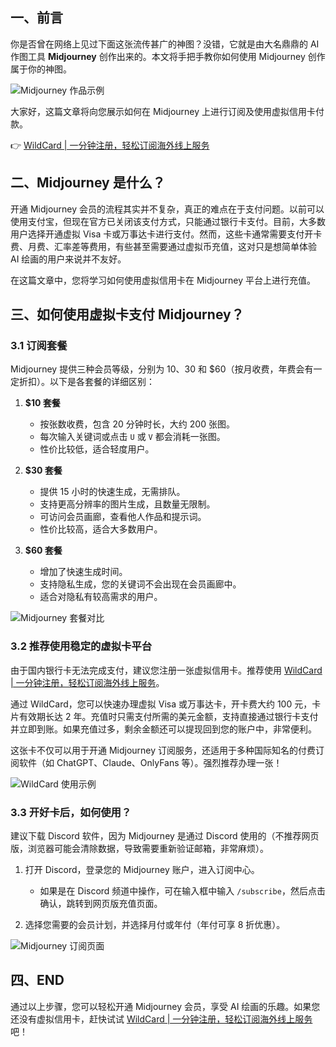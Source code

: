 ## 一、前言

你是否曾在网络上见过下面这张流传甚广的神图？没错，它就是由大名鼎鼎的 AI 作图工具 **Midjourney** 创作出来的。本文将手把手教你如何使用 Midjourney 创作属于你的神图。

![Midjourney 作品示例](https://chatgptplay.github.io/midjourney/image-4.png)

大家好，这篇文章将向您展示如何在 Midjourney 上进行订阅及使用虚拟信用卡付款。

👉 [WildCard | 一分钟注册，轻松订阅海外线上服务](https://bit.ly/bewildcard)

## 二、Midjourney 是什么？

开通 Midjourney 会员的流程其实并不复杂，真正的难点在于支付问题。以前可以使用支付宝，但现在官方已关闭该支付方式，只能通过银行卡支付。目前，大多数用户选择开通虚拟 Visa 卡或万事达卡进行支付。然而，这些卡通常需要支付开卡费、月费、汇率差等费用，有些甚至需要通过虚拟币充值，这对只是想简单体验 AI 绘画的用户来说并不友好。

在这篇文章中，您将学习如何使用虚拟信用卡在 Midjourney 平台上进行充值。

## 三、如何使用虚拟卡支付 Midjourney？

### 3.1 订阅套餐

Midjourney 提供三种会员等级，分别为 $10、$30 和 $60（按月收费，年费会有一定折扣）。以下是各套餐的详细区别：

1. **$10 套餐**  
   - 按张数收费，包含 20 分钟时长，大约 200 张图。  
   - 每次输入关键词或点击 `U` 或 `V` 都会消耗一张图。  
   - 性价比较低，适合轻度用户。

2. **$30 套餐**  
   - 提供 15 小时的快速生成，无需排队。  
   - 支持更高分辨率的图片生成，且数量无限制。  
   - 可访问会员画廊，查看他人作品和提示词。  
   - 性价比较高，适合大多数用户。

3. **$60 套餐**  
   - 增加了快速生成时间。  
   - 支持隐私生成，您的关键词不会出现在会员画廊中。  
   - 适合对隐私有较高需求的用户。

![Midjourney 套餐对比](https://chatgptplay.github.io/midjourney/image.png)

### 3.2 推荐使用稳定的虚拟卡平台

由于国内银行卡无法完成支付，建议您注册一张虚拟信用卡。推荐使用 [WildCard | 一分钟注册，轻松订阅海外线上服务](https://bit.ly/bewildcard)。

通过 WildCard，您可以快速办理虚拟 Visa 或万事达卡，开卡费大约 100 元，卡片有效期长达 2 年。充值时只需支付所需的美元金额，支持直接通过银行卡支付并立即到账。如果充值过多，剩余金额还可以提现回到您的账户中，非常便利。

这张卡不仅可以用于开通 Midjourney 订阅服务，还适用于多种国际知名的付费订阅软件（如 ChatGPT、Claude、OnlyFans 等）。强烈推荐办理一张！

![WildCard 使用示例](https://chatgptplay.github.io/midjourney/image-5.png)

### 3.3 开好卡后，如何使用？

建议下载 Discord 软件，因为 Midjourney 是通过 Discord 使用的（不推荐网页版，浏览器可能会清除数据，导致需要重新验证邮箱，非常麻烦）。

1. 打开 Discord，登录您的 Midjourney 账户，进入订阅中心。  
   - 如果是在 Discord 频道中操作，可在输入框中输入 `/subscribe`，然后点击确认，跳转到网页版充值页面。

2. 选择您需要的会员计划，并选择月付或年付（年付可享 8 折优惠）。

![Midjourney 订阅页面](https://chatgptplay.github.io/midjourney/image-3.png)

## 四、END

通过以上步骤，您可以轻松开通 Midjourney 会员，享受 AI 绘画的乐趣。如果您还没有虚拟信用卡，赶快试试 [WildCard | 一分钟注册，轻松订阅海外线上服务](https://bit.ly/bewildcard) 吧！